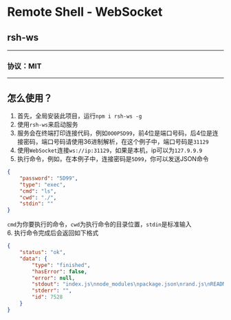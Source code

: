 # Remote Shell - WebSocket
## rsh-ws
- - -
### 协议：MIT
- - -
## 怎么使用？
1. 首先，全局安装此项目，运行`npm i rsh-ws -g`  
2. 使用`rsh-ws`来启动服务  
3. 服务会在终端打印连接代码，例如`0O0P5D99`，前4位是端口号码，后4位是连接密码，端口号码请使用36进制解析，在这个例子中，端口号码是`31129`  
4. 使用`WebSocket`连接`ws://ip:31129`，如果是本机，ip可以为`127.9.9.9`  
5. 执行命令，例如，在本例子中，连接密码是`5D99`，你可以发送JSON命令
```json
{
    "password": "5D99",
    "type": "exec",
    "cmd": "ls",
    "cwd": "./",
    "stdin": ""
}
```
`cmd`为你要执行的命令，`cwd`为执行命令的目录位置，`stdin`是标准输入  
6. 执行命令完成后会返回如下格式
```json
{
    "status": "ok",
    "data": {
        "type": "finished",
        "hasError": false,
        "error": null,
        "stdout": "index.js\nnode_modules\npackage.json\nrand.js\nREADME.md\n",
        "stderr": "",
        "id": 7528
    }
}
```